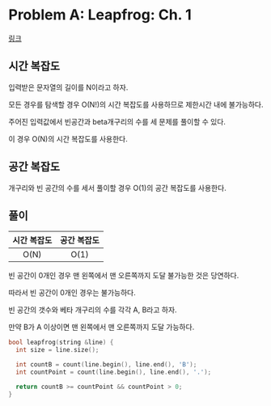 # Problem A: Leapfrog: Ch. 1

[링크](https://www.facebook.com/codingcompetitions/hacker-cup/2019/qualification-round/problems/A)

## 시간 복잡도

입력받은 문자열의 길이를 N이라고 하자.

모든 경우를 탐색할 경우 O(N!)의 시간 복잡도를 사용하므로 제한시간 내에 불가능하다.

주어진 입력값에서 빈공간과 beta개구리의 수를 세 문제를 풀이할 수 있다.

이 경우 O(N)의 시간 복잡도를 사용한다.

## 공간 복잡도

개구리와 빈 공간의 수를 세서 풀이할 경우 O(1)의 공간 복잡도를 사용한다.

## 풀이

| 시간 복잡도 | 공간 복잡도 |
| :---------: | :---------: |
|    O(N)     |    O(1)     |

빈 공간이 0개인 경우 맨 왼쪽에서 맨 오른쪽까지 도달 불가능한 것은 당연하다.

따라서 빈 공간이 0개인 경우는 불가능하다.

빈 공간의 갯수와 베타 개구리의 수를 각각 A, B라고 하자.

만약 B가 A 이상이면 맨 왼쪽에서 맨 오른쪽까지 도달 가능하다.

```cpp
bool leapfrog(string &line) {
  int size = line.size();

  int countB = count(line.begin(), line.end(), 'B');
  int countPoint = count(line.begin(), line.end(), '.');

  return countB >= countPoint && countPoint > 0;
}
```
